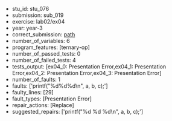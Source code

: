 - stu_id: stu_076	       
- submission: sub_019
- exercise: lab02/ex04
- year: year-3
- correct_submission: [path](https://github.com/pmorvalho/C-Pack-IPAs/blob/main/correct_submissions/year-3/lab02/ex04/ex04-stu_076-sub_020)
- number_of_variables: 6
- program_features: [ternary-op] 
- number_of_passed_tests: 0
- number_of_failed_tests: 4
- tests_output: [ex04_0: Presentation Error,ex04_1: Presentation Error,ex04_2: Presentation Error,ex04_3: Presentation Error]
- number_of_faults: 1
- faults: ['printf("%d%d%d\n", a, b, c);']
- faulty_lines: [29]
- fault_types: [Presentation Error]
- repair_actions: [Replace] 
- suggested_repairs: ['printf("%d %d %d\n", a, b, c);']
